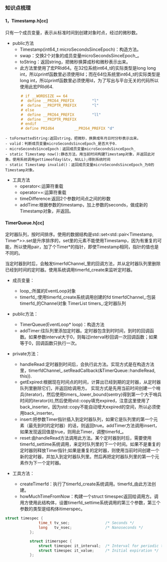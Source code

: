 ### 知识点梳理 ###

#### 1，Timestamp.h[cc] ####
只有一个成员变量，表示从标准时间到创建对象时点，经过的微秒数。

- public方法
    - Timestamp(int64_t microSecondsSinceEpoch)：构造方法。
	- swap：交换2个对象的成员变量microSecondsSinceEpoch_。
	- toString：返回string，把微秒换算成秒和微秒表示出来。
	 - 此方法里使用了宏PRId64。在32位系统int64_t的实际类型是long long int，所以printf函数里必须使用lld；而在64位系统里int64_t的实际类型是long int，所以printf函数里必须使用ld，为了写出与平台无关的代码所以使用此宏PRId64.
	 
``` c
       # if __WORDSIZE == 64
       #  define __PRI64_PREFIX        "l"
       #  define __PRIPTR_PREFIX       "l"
       # else
       #  define __PRI64_PREFIX        "ll"
       #  define __PRIPTR_PREFIX
       # endif
	   # define PRId64         __PRI64_PREFIX "d"

```
	- toFormattedString:返回string，把微秒，换算成年月日时分秒表示出来。
	- valid：判断成员变量microSecondsSinceEpoch_是否大于0.
	- microSecondsSinceEpoch：返回成员变量microSecondsSinceEpoch_
	- static Timestamp now():静态方法，用当前时间构建Timestamp对象，并返回此对象。使用系统调用gettimeofday(&tv, NULL);得到系统时间
	- static Timestamp invalid()：返回成员变量microSecondsSinceEpoch_为0的Timestamp对象。
- 工具方法
	- operator<:运算符重载
	- operator==:运算符重载
	- timeDifference:返回2个参数时间点之间的秒数
	- addTime:根据参数的timestamp，加上参数的seconds，做成新的Timestamp对象，并返回。

#### TimerQueue.h[cc] ####
定时器队列，按时间排序。使用的数据结构是std::set<std::pair<Timestamp, Timer*>>.set是升序排序的，set里的元素不能使用Timestamp，因为有重复的可能，所以使用pair，加了个Timer*的指针，即使Timestamp相同，指针的值也是不同的。

当定时器到时后，会触发timerfdChannel_里的回调方法，并从定时器队列里删除已经到时间的定时器。使用系统调用timerfd_create来监听定时器。

- 成员变量：
    - loop_:所属的EventLoop对象
	- timerfd_:使用timerfd_create系统调用创建的fd
	timerfdChannel_:包装timerfd_的Channel对象
	TimerList timers_:定时器队列
- public方法：
	- TimerQueue(EventLoop* loop)：构造方法
	- addTimer:往队列里添加定时器。定时器包含到时时间，到时的回调函数。如果参数interval大于0，则每过interval秒回调一次回调函数；如果等于0，回调函数只执行一次。
- private方法：
    - handleRead:定时器到时间后，会执行此方法。实现方式是在构造方法里，timerfdChannel_.setReadCallback(&TimerQueue::handleRead, this)).
	- getExpired:根据现在时间点的时间，计算出已经到期的定时器，从定时器队列里删除它们，并返回给调用方。
	实现方式是先用当前时间创建一个哨兵(iterator)，然后使用timers_.lower_bound(sentry)得到第一个大于哨兵时间的iterator(it),然后使用std::copy填充expired，注意这里使用了back_inserter。因为std::copy不能自动增大expired的空间，所以必须使用back_inserter。
	- insert:把参数Timer指针插入到定时器队列，如果它是队列里的第一个元素（最先到时的定时器）的话，则返回true。addTimer方法调用insert，如果发现返回值是true，则用此Timer，调整timerfd_。
	- reset:由handleRead方法调用此方法。某个定时器到时后，需要使用timerfd_settime系统调用，来定时队列里的下一个时间。如果不是重复的定时器则释放Timer指针;如果是重复的定时器，则使用当前时间创建一个新的定时器，并加入到定时器队列里。然后再把定时器队列里的第一个元素作为下一个定时器。

- 工具方法：
    - createTimerfd：执行了timerfd_create系统调用。timerfd_由此方法创建。
	- howMuchTimeFromNow：构建一个struct timespec返回给调用方。调用方使用此结构体，设置timerfd_settime系统调用的第三个参数，第三个参数的类型是结构体itimerspec。
	
``` c
struct timespec {
               time_t tv_sec;                /* Seconds */
               long   tv_nsec;               /* Nanoseconds */
           };

           struct itimerspec {
               struct timespec it_interval;  /* Interval for periodic timer */
               struct timespec it_value;     /* Initial expiration */
           };

```

